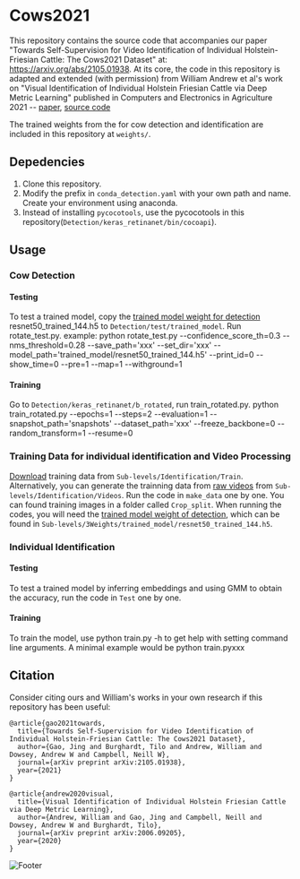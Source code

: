 # Cows2021
This repository contains the source code that accompanies our paper "Towards Self-Supervision for Video Identification of Individual Holstein-Friesian Cattle: The Cows2021 Dataset" at: https://arxiv.org/abs/2105.01938. At its core, the code in this repository is adapted and extended (with permission) from William Andrew et al's work on "Visual Identification of Individual Holstein Friesian Cattle via Deep Metric Learning" published in Computers and Electronics in Agriculture 2021 -- [paper](https://arxiv.org/pdf/2006.09205.pdf), [source code](https://github.com/CWOA/MetricLearningIdentification) 

The trained weights from the for cow detection and identification are included in this repository at `weights/`.


## Depedencies
1) Clone this repository.
2) Modify the prefix in `conda_detection.yaml` with your own path and name. Create your environment using anaconda. 
3) Instead of installing `pycocotools`, use the pycocotools in this repository(`Detection/keras_retinanet/bin/cocoapi`).

## Usage

### Cow Detection

#### Testing
To test a trained model, copy the [trained model weight for detection](https://data.bris.ac.uk/data/dataset/0096ed43188f439745155da595f13b38) resnet50_trained_144.h5 to `Detection/test/trained_model`. Run rotate_test.py. example: python rotate_test.py --confidence_score_th=0.3 --nms_threshold=0.28 --save_path='xxx' --set_dir='xxx' --model_path='trained_model/resnet50_trained_144.h5' --print_id=0 --show_time=0 --pre=1 --map=1 --withground=1


#### Training
Go to `Detection/keras_retinanet/b_rotated`, run train_rotated.py.
python train_rotated.py --epochs=1 --steps=2 --evaluation=1 --snapshot_path='snapshots' 
--dataset_path='xxx' --freeze_backbone=0 --random_transform=1 --resume=0

### Training Data for individual identification and Video Processing
[Download](https://data.bris.ac.uk/data/dataset/44ec2bfeda051bf39f8357d237db03af) training data from `Sub-levels/Identification/Train`. Alternatively, you can generate the trainning data from [raw videos](https://data.bris.ac.uk/data/dataset/4vnrca7qw1642qlwxjadp87h7) from `Sub-levels/Identification/Videos`. Run the code in `make_data` one by one. You can found training images in a folder called `Crop_split`. When running the codes, you will need the [trained model weight of detection](https://data.bris.ac.uk/data/dataset/0096ed43188f439745155da595f13b38), which can be found in `Sub-levels/3Weights/trained_model/resnet50_trained_144.h5`. 

### Individual Identification
#### Testing
To test a trained model by inferring embeddings and using GMM to obtain the accuracy, run the code in `Test` one by one.

#### Training
To train the model, use python train.py -h to get help with setting command line arguments. A minimal example would be python train.pyxxx

## Citation

Consider citing ours and William's works in your own research if this repository has been useful:

```
@article{gao2021towards,
  title={Towards Self-Supervision for Video Identification of Individual Holstein-Friesian Cattle: The Cows2021 Dataset},
  author={Gao, Jing and Burghardt, Tilo and Andrew, William and Dowsey, Andrew W and Campbell, Neill W},
  journal={arXiv preprint arXiv:2105.01938},
  year={2021}
}

@article{andrew2020visual,
  title={Visual Identification of Individual Holstein Friesian Cattle via Deep Metric Learning},
  author={Andrew, William and Gao, Jing and Campbell, Neill and Dowsey, Andrew W and Burghardt, Tilo},
  journal={arXiv preprint arXiv:2006.09205},
  year={2020}
}
```

![Footer](https://github.com/Wormgit/Cows2021/tree/main/images/ids.png)
